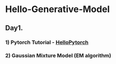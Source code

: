 # Hello-Generative-Model
## Day1. 
### 1) Pytorch Tutorial - [HelloPytorch](https://github.com/InsuJeon/HelloPyTorch)
### 2) Gaussian Mixture Model (EM algorithm)

